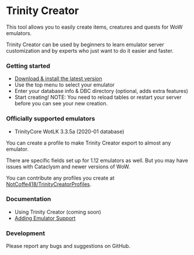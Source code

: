 # Trinity Creator #
This tool allows you to easily create items, creatures and quests for WoW emulators.

Trinity Creator can be used by beginners to learn emulator server customization and by experts who just want to do it easier and faster.

### Getting started ###
* [Download & install the latest version](https://github.com/Nadromar/TrinityCreator/blob/master/TrinityCreatorSetup/bin/Release/TrinityCreatorSetup.msi?raw=true)
* Use the top menu to select your emulator
* Enter your database info & DBC directory (optional, adds extra features)
* Start creating!
NOTE: You need to reload tables or restart your server before you can see your new creation.

### Officially supported emulators ###
* TrinityCore WotLK 3.3.5a (2020-01 database)

You can create a profile to make Trinity Creator export to almost any emulator.

There are specific fields set up for 1.12 emulators as well. But you may have issues with Cataclysm and newer versions of WoW.

You can contribute any profiles you create at [NotCoffe418/TrinityCreatorProfiles](https://github.com/NotCoffee418/TrinityCreatorProfiles).

### Documentation ###
- Using Trinity Creator (coming soon)
- [Adding Emulator Support](https://github.com/NotCoffee418/TrinityCreator/wiki/Adding-Emulator-Support)

### Development ###
Please report any bugs and suggestions on GitHub.
